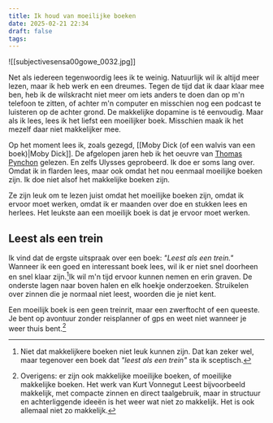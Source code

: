 ```yaml
---
title: Ik houd van moeilijke boeken
date: 2025-02-21 22:34
draft: false
tags:
---
```


![[subjectivesensa00gowe_0032.jpg]]

Net als iedereen tegenwoordig lees ik te weinig. Natuurlijk wil ik altijd meer lezen, maar ik heb werk en een dreumes. Tegen de tijd dat ik daar klaar mee ben, heb ik de wilskracht niet meer om iets anders te doen dan op m'n telefoon te zitten, of achter m'n computer en misschien nog een podcast te luisteren op de achter grond. De makkelijke dopamine is té eenvoudig. Maar als ik lees, lees ik het liefst een moeilijker boek. Misschien maak ik het mezelf daar niet makkelijker mee. 

Op het moment lees ik, zoals gezegd, [[Moby Dick (of een walvis van een boek)|Moby Dick]]. De afgelopen jaren heb ik het oeuvre van [Thomas Pynchon](https://en.m.wikipedia.org/wiki/Thomas_Pynchon) gelezen. En zelfs Ulysses geprobeerd. Ik doe er soms lang over. Omdat ik in flarden lees, maar ook omdat het nou eenmaal moeilijke boeken zijn. Ik doe niet alsof het makkelijke boeken zijn. 

Ze zijn leuk om te lezen juist omdat het moeilijke boeken zijn, omdat ik ervoor moet werken, omdat ik er maanden over doe en stukken lees en herlees. Het leukste aan een moeilijk boek is dat je ervoor moet werken. 
## Leest als een trein
Ik vind dat de ergste uitspraak over een boek: *"Leest als een trein."* Wanneer ik een goed en interessant boek lees, wil ik er niet snel doorheen en snel klaar zijn.[^1]Ik wil m'n tijd ervoor kunnen nemen en erin graven. De onderste lagen naar boven halen en elk hoekje onderzoeken. Struikelen over zinnen die je normaal niet leest, woorden die je niet kent.

Een moeilijk boek is een geen treinrit, maar een zwerftocht of een queeste. Je bent op avontuur zonder reisplanner of gps en weet niet wanneer je weer thuis bent.[^2]

[^1]: Niet dat makkelijkere boeken niet leuk kunnen zijn. Dat kan zeker wel, maar tegenover een boek dat *"leest als een trein"* sta ik sceptisch. 

[^2]: Overigens: er zijn ook makkelijke moeilijke boeken, of moeilijke makkelijke boeken. Het werk van Kurt Vonnegut Leest bijvoorbeeld makkelijk, met compacte zinnen en direct taalgebruik, maar in structuur en achterliggende ideeën is het weer wat niet zo makkelijk. Het is ook allemaal niet zo makkelijk. 
